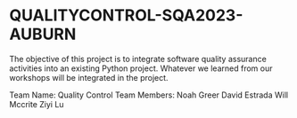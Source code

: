 # QUALITYCONTROL-SQA2023-AUBURN
The objective of this project is to integrate software quality assurance activities into an existing Python project. Whatever we learned from our workshops will be integrated in the project.

Team Name: Quality Control
Team Members:
Noah Greer
David Estrada 
Will Mccrite
Ziyi Lu